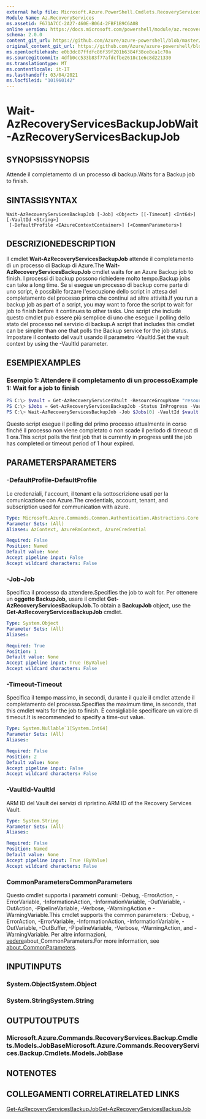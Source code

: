 ```yaml
---
external help file: Microsoft.Azure.PowerShell.Cmdlets.RecoveryServices.Backup.dll-Help.xml
Module Name: Az.RecoveryServices
ms.assetid: F671A7CC-2A27-460E-B064-2FBF1B9C6A0B
online version: https://docs.microsoft.com/powershell/module/az.recoveryservices/wait-azrecoveryservicesbackupjob
schema: 2.0.0
content_git_url: https://github.com/Azure/azure-powershell/blob/master/src/RecoveryServices/RecoveryServices/help/Wait-AzRecoveryServicesBackupJob.md
original_content_git_url: https://github.com/Azure/azure-powershell/blob/master/src/RecoveryServices/RecoveryServices/help/Wait-AzRecoveryServicesBackupJob.md
ms.openlocfilehash: e0b3dc87ffdfc86f39f201b6384f38ce8ca1c70a
ms.sourcegitcommit: 4dfb0cc533b83f77afdcfbe2618c1e6c8d221330
ms.translationtype: MT
ms.contentlocale: it-IT
ms.lasthandoff: 03/04/2021
ms.locfileid: "101960142"
---
```

# <span data-ttu-id="6d7af-101">Wait-AzRecoveryServicesBackupJob</span><span class="sxs-lookup"><span data-stu-id="6d7af-101">Wait-AzRecoveryServicesBackupJob</span></span>

## <span data-ttu-id="6d7af-102">SYNOPSIS</span><span class="sxs-lookup"><span data-stu-id="6d7af-102">SYNOPSIS</span></span>

<span data-ttu-id="6d7af-103">Attende il completamento di un processo di backup.</span><span class="sxs-lookup"><span data-stu-id="6d7af-103">Waits for a Backup job to finish.</span></span>

## <span data-ttu-id="6d7af-104">SINTASSI</span><span class="sxs-lookup"><span data-stu-id="6d7af-104">SYNTAX</span></span>

```
Wait-AzRecoveryServicesBackupJob [-Job] <Object> [[-Timeout] <Int64>] [-VaultId <String>]
 [-DefaultProfile <IAzureContextContainer>] [<CommonParameters>]
```

## <span data-ttu-id="6d7af-105">DESCRIZIONE</span><span class="sxs-lookup"><span data-stu-id="6d7af-105">DESCRIPTION</span></span>

<span data-ttu-id="6d7af-106">Il cmdlet **Wait-AzRecoveryServicesBackupJob** attende il completamento di un processo di Backup di Azure.</span><span class="sxs-lookup"><span data-stu-id="6d7af-106">The **Wait-AzRecoveryServicesBackupJob** cmdlet waits for an Azure Backup job to finish.</span></span>
<span data-ttu-id="6d7af-107">I processi di backup possono richiedere molto tempo.</span><span class="sxs-lookup"><span data-stu-id="6d7af-107">Backup jobs can take a long time.</span></span>
<span data-ttu-id="6d7af-108">Se si esegue un processo di backup come parte di uno script, è possibile forzare l'esecuzione dello script in attesa del completamento del processo prima che continui ad altre attività.</span><span class="sxs-lookup"><span data-stu-id="6d7af-108">If you run a backup job as part of a script, you may want to force the script to wait for job to finish before it continues to other tasks.</span></span>
<span data-ttu-id="6d7af-109">Uno script che include questo cmdlet può essere più semplice di uno che esegue il polling dello stato del processo nel servizio di backup.</span><span class="sxs-lookup"><span data-stu-id="6d7af-109">A script that includes this cmdlet can be simpler than one that polls the Backup service for the job status.</span></span>
<span data-ttu-id="6d7af-110">Impostare il contesto del vault usando il parametro -VaultId.</span><span class="sxs-lookup"><span data-stu-id="6d7af-110">Set the vault context by using the -VaultId parameter.</span></span>

## <span data-ttu-id="6d7af-111">ESEMPI</span><span class="sxs-lookup"><span data-stu-id="6d7af-111">EXAMPLES</span></span>

### <span data-ttu-id="6d7af-112">Esempio 1: Attendere il completamento di un processo</span><span class="sxs-lookup"><span data-stu-id="6d7af-112">Example 1: Wait for a job to finish</span></span>

```powershell
PS C:\> $vault = Get-AzRecoveryServicesVault -ResourceGroupName "resourceGroup" -Name "vaultName"
PS C:\> $Jobs = Get-AzRecoveryServicesBackupJob -Status InProgress -VaultId $vault.ID
PS C:\> Wait-AzRecoveryServicesBackupJob -Job $Jobs[0] -VaultId $vault.ID -Timeout 3600
```

<span data-ttu-id="6d7af-113">Questo script esegue il polling del primo processo attualmente in corso finché il processo non viene completato o non scade il periodo di timeout di 1 ora.</span><span class="sxs-lookup"><span data-stu-id="6d7af-113">This script polls the first job that is currently in progress until the job has completed or timeout period of 1 hour expired.</span></span>

## <span data-ttu-id="6d7af-114">PARAMETERS</span><span class="sxs-lookup"><span data-stu-id="6d7af-114">PARAMETERS</span></span>

### <span data-ttu-id="6d7af-115">-DefaultProfile</span><span class="sxs-lookup"><span data-stu-id="6d7af-115">-DefaultProfile</span></span>

<span data-ttu-id="6d7af-116">Le credenziali, l'account, il tenant e la sottoscrizione usati per la comunicazione con Azure.</span><span class="sxs-lookup"><span data-stu-id="6d7af-116">The credentials, account, tenant, and subscription used for communication with azure.</span></span>

```yaml
Type: Microsoft.Azure.Commands.Common.Authentication.Abstractions.Core.IAzureContextContainer
Parameter Sets: (All)
Aliases: AzContext, AzureRmContext, AzureCredential

Required: False
Position: Named
Default value: None
Accept pipeline input: False
Accept wildcard characters: False
```

### <span data-ttu-id="6d7af-117">-Job</span><span class="sxs-lookup"><span data-stu-id="6d7af-117">-Job</span></span>

<span data-ttu-id="6d7af-118">Specifica il processo da attendere.</span><span class="sxs-lookup"><span data-stu-id="6d7af-118">Specifies the job to wait for.</span></span>
<span data-ttu-id="6d7af-119">Per ottenere un **oggetto BackupJob,** usare il cmdlet **Get-AzRecoveryServicesBackupJob.**</span><span class="sxs-lookup"><span data-stu-id="6d7af-119">To obtain a **BackupJob** object, use the **Get-AzRecoveryServicesBackupJob** cmdlet.</span></span>

```yaml
Type: System.Object
Parameter Sets: (All)
Aliases:

Required: True
Position: 1
Default value: None
Accept pipeline input: True (ByValue)
Accept wildcard characters: False
```

### <span data-ttu-id="6d7af-120">-Timeout</span><span class="sxs-lookup"><span data-stu-id="6d7af-120">-Timeout</span></span>

<span data-ttu-id="6d7af-121">Specifica il tempo massimo, in secondi, durante il quale il cmdlet attende il completamento del processo.</span><span class="sxs-lookup"><span data-stu-id="6d7af-121">Specifies the maximum time, in seconds, that this cmdlet waits for the job to finish.</span></span>
<span data-ttu-id="6d7af-122">È consigliabile specificare un valore di timeout.</span><span class="sxs-lookup"><span data-stu-id="6d7af-122">It is recommended to specify a time-out value.</span></span>

```yaml
Type: System.Nullable`1[System.Int64]
Parameter Sets: (All)
Aliases:

Required: False
Position: 2
Default value: None
Accept pipeline input: False
Accept wildcard characters: False
```

### <span data-ttu-id="6d7af-123">-VaultId</span><span class="sxs-lookup"><span data-stu-id="6d7af-123">-VaultId</span></span>

<span data-ttu-id="6d7af-124">ARM ID del Vault dei servizi di ripristino.</span><span class="sxs-lookup"><span data-stu-id="6d7af-124">ARM ID of the Recovery Services Vault.</span></span>

```yaml
Type: System.String
Parameter Sets: (All)
Aliases:

Required: False
Position: Named
Default value: None
Accept pipeline input: True (ByValue)
Accept wildcard characters: False
```

### <span data-ttu-id="6d7af-125">CommonParameters</span><span class="sxs-lookup"><span data-stu-id="6d7af-125">CommonParameters</span></span>
<span data-ttu-id="6d7af-126">Questo cmdlet supporta i parametri comuni: -Debug, -ErrorAction, -ErrorVariable, -InformationAction, -InformationVariable, -OutVariable, -OutAction, -PipelineVariable, -Verbose, -WarningAction e -WarningVariable.</span><span class="sxs-lookup"><span data-stu-id="6d7af-126">This cmdlet supports the common parameters: -Debug, -ErrorAction, -ErrorVariable, -InformationAction, -InformationVariable, -OutVariable, -OutBuffer, -PipelineVariable, -Verbose, -WarningAction, and -WarningVariable.</span></span> <span data-ttu-id="6d7af-127">Per altre informazioni, [vedere](http://go.microsoft.com/fwlink/?LinkID=113216)about_CommonParameters.</span><span class="sxs-lookup"><span data-stu-id="6d7af-127">For more information, see [about_CommonParameters](http://go.microsoft.com/fwlink/?LinkID=113216).</span></span>

## <span data-ttu-id="6d7af-128">INPUT</span><span class="sxs-lookup"><span data-stu-id="6d7af-128">INPUTS</span></span>

### <span data-ttu-id="6d7af-129">System.Object</span><span class="sxs-lookup"><span data-stu-id="6d7af-129">System.Object</span></span>

### <span data-ttu-id="6d7af-130">System.String</span><span class="sxs-lookup"><span data-stu-id="6d7af-130">System.String</span></span>

## <span data-ttu-id="6d7af-131">OUTPUT</span><span class="sxs-lookup"><span data-stu-id="6d7af-131">OUTPUTS</span></span>

### <span data-ttu-id="6d7af-132">Microsoft.Azure.Commands.RecoveryServices.Backup.Cmdlets.Models.JobBase</span><span class="sxs-lookup"><span data-stu-id="6d7af-132">Microsoft.Azure.Commands.RecoveryServices.Backup.Cmdlets.Models.JobBase</span></span>

## <span data-ttu-id="6d7af-133">NOTE</span><span class="sxs-lookup"><span data-stu-id="6d7af-133">NOTES</span></span>

## <span data-ttu-id="6d7af-134">COLLEGAMENTI CORRELATI</span><span class="sxs-lookup"><span data-stu-id="6d7af-134">RELATED LINKS</span></span>

[<span data-ttu-id="6d7af-135">Get-AzRecoveryServicesBackupJob</span><span class="sxs-lookup"><span data-stu-id="6d7af-135">Get-AzRecoveryServicesBackupJob</span></span>](./Get-AzRecoveryServicesBackupJob.md)
